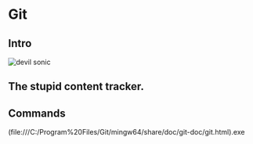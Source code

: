 # Git

## Intro

![devil sonic](https://media.giphy.com/media/v1.Y2lkPTc5MGI3NjExaTRidzB2djZ6MzBxa2c1cDEwZnlhbmU4b2RydTVhczcyemp1M2FpdCZlcD12MV9naWZzX3NlYXJjaCZjdD1n/aTPT4krIPWgJW/giphy.gif)

## The stupid content tracker.

## Commands

(file:///C:/Program%20Files/Git/mingw64/share/doc/git-doc/git.html).exe 